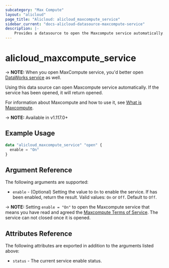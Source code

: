 ```yaml
---
subcategory: "Max Compute"
layout: "alicloud"
page_title: "Alicloud: alicloud_maxcompute_service"
sidebar_current: "docs-alicloud-datasource-maxcompute-service"
description: |-
    Provides a datasource to open the Maxcompute service automatically.
---
```


# alicloud\_maxcompute\_service

-> **NOTE:** When you open MaxCompute service, you'd better open [DataWorks service](https://www.alibabacloud.com/help/en/product/72772.htm) as well.

Using this data source can open Maxcompute service automatically. If the service has been opened, it will return opened.

For information about Maxcompute and how to use it, see [What is Maxcompute](https://www.alibabacloud.com/help/en/product/27797.htm).

-> **NOTE:** Available in v1.117.0+

## Example Usage

```terraform
data "alicloud_maxcompute_service" "open" {
  enable = "On"
}
```

## Argument Reference

The following arguments are supported:

* `enable` - (Optional) Setting the value to `On` to enable the service. If has been enabled, return the result. Valid values: `On` or `Off`. Default to `Off`.

-> **NOTE:** Setting `enable = "On"` to open the Maxcompute service that means you have read and agreed the [Maxcompute Terms of Service](https://help.aliyun.com/document_detail/98605.html). The service can not closed once it is opened.

## Attributes Reference

The following attributes are exported in addition to the arguments listed above:

* `status` - The current service enable status. 
